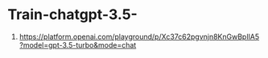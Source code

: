 # Train-chatgpt-3.5-

1. https://platform.openai.com/playground/p/Xc37c62pgvnjn8KnGwBpIlA5?model=gpt-3.5-turbo&mode=chat
